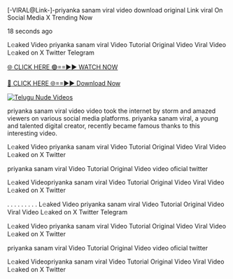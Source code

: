 [-VIRAL@Link-]-priyanka sanam viral video download original Link viral On Social Media X Trending Now

18 seconds ago

L𝚎aked Video priyanka sanam viral Video Tutorial Original Video Viral Video L𝚎aked on X Twitter Telegram

[🌐 CLICK HERE 🟢==►► WATCH NOW](https://macqueen-enjoy-your-night.blogspot.com/2024/12/github.html)

[🔴 CLICK HERE 🌐==►► Download Now](https://macqueen-enjoy-your-night.blogspot.com/2024/12/github.html)

[![Telugu Nude Videos](https://i.imgur.com/dJHk4Zq.gif)](https://macqueen-enjoy-your-night.blogspot.com/2024/12/github.html)

priyanka sanam viral video video took the internet by storm and amazed viewers on various social media platforms. priyanka sanam viral, a young and talented digital creator, recently became famous thanks to this interesting video.

L𝚎aked Video priyanka sanam viral Video Tutorial Original Video Viral Video L𝚎aked on X Twitter

priyanka sanam viral Video Tutorial Original Video video oficial twitter

L𝚎aked Videopriyanka sanam viral Video Tutorial Original Video Viral Video L𝚎aked on X Twitter

. . . . . . . . . L𝚎aked Video priyanka sanam viral Video Tutorial Original Video Viral Video L𝚎aked on X Twitter Telegram

L𝚎aked Video priyanka sanam viral Video Tutorial Original Video Viral Video L𝚎aked on X Twitter

priyanka sanam viral Video Tutorial Original Video video oficial twitter

L𝚎aked Videopriyanka sanam viral Video Tutorial Original Video Viral Video L𝚎aked on X Twitter